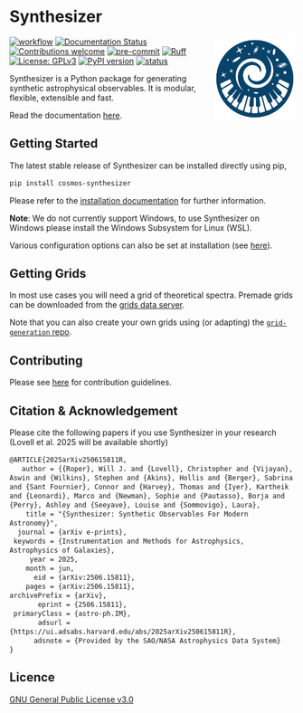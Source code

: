 # Synthesizer

<img src="https://raw.githubusercontent.com/synthesizer-project/synthesizer/main/docs/source/img/synthesizer_logo.png" align="right" width="140px"/>

[![workflow](https://github.com/synthesizer-project/synthesizer/actions/workflows/python-app.yml/badge.svg)](https://github.com/synthesizer-project/synthesizer/actions)
[![Documentation Status](https://github.com/synthesizer-project/synthesizer/actions/workflows/static.yml/badge.svg)](https://synthesizer-project.github.io/synthesizer/)
[![Contributions welcome](https://img.shields.io/badge/contributions-welcome-brightgreen.svg?style=flat)](https://github.com/synthesizer-project/synthesizer/blob/main/docs/CONTRIBUTING.md)
[![pre-commit](https://img.shields.io/badge/pre--commit-enabled-brightgreen?logo=pre-commit&logoColor=white)](https://github.com/pre-commit/pre-commit)
[![Ruff](https://img.shields.io/endpoint?url=https://raw.githubusercontent.com/astral-sh/ruff/main/assets/badge/v2.json)](https://github.com/astral-sh/ruff)
[![License: GPLv3](https://img.shields.io/badge/License-GPLv3-blue.svg)](https://www.gnu.org/licenses/gpl-3.0)
[![PyPI version](https://img.shields.io/pypi/v/cosmos-synthesizer.svg)](https://pypi.org/project/cosmos-synthesizer/)
[![status](https://joss.theoj.org/papers/cc4f37b2d2fec7d1bd48af22c01d78a7/status.svg)](https://joss.theoj.org/papers/cc4f37b2d2fec7d1bd48af22c01d78a7)
<!--
This will also display the number of downloads but lets hide for now...
[![Downloads](https://img.shields.io/pypi/dm/cosmos-synthesizer.svg)](https://pypi.org/project/cosmos-synthesizer/)
-->

Synthesizer is a Python package for generating synthetic astrophysical observables. It is modular, flexible, extensible and fast.

Read the documentation [here](https://synthesizer-project.github.io/synthesizer/).

## Getting Started

The latest stable release of Synthesizer can be installed directly using pip,

```bash
pip install cosmos-synthesizer
```

Please refer to the [installation documentation](https://synthesizer-project.github.io/synthesizer/getting_started/installation.html) for further information.

**Note**: We do not currently support Windows, to use Synthesizer on Windows please install the Windows Subsystem for Linux (WSL).

Various configuration options can also be set at installation (see [here](https://synthesizer-project.github.io/synthesizer/advanced/config_options.html)).

## Getting Grids

In most use cases you will need a grid of theoretical spectra. Premade grids can be downloaded from the [grids data server](https://sussex.box.com/v/SynthesizerProductionGrids).

Note that you can also create your own grids using (or adapting) the [`grid-generation` repo](https://github.com/synthesizer-project/grid-generation).

## Contributing

Please see [here](docs/CONTRIBUTING.md) for contribution guidelines.

## Citation & Acknowledgement

Please cite the following papers if you use Synthesizer in your research (Lovell et al. 2025 will be available shortly)

    @ARTICLE{2025arXiv250615811R,
       author = {{Roper}, Will J. and {Lovell}, Christopher and {Vijayan}, Aswin and {Wilkins}, Stephen and {Akins}, Hollis and {Berger}, Sabrina and {Sant Fournier}, Connor and {Harvey}, Thomas and {Iyer}, Kartheik and {Leonardi}, Marco and {Newman}, Sophie and {Pautasso}, Borja and {Perry}, Ashley and {Seeyave}, Louise and {Sommovigo}, Laura},
        title = "{Synthesizer: Synthetic Observables For Modern Astronomy}",
      journal = {arXiv e-prints},
     keywords = {Instrumentation and Methods for Astrophysics, Astrophysics of Galaxies},
         year = 2025,
        month = jun,
          eid = {arXiv:2506.15811},
        pages = {arXiv:2506.15811},
    archivePrefix = {arXiv},
           eprint = {2506.15811},
     primaryClass = {astro-ph.IM},
           adsurl = {https://ui.adsabs.harvard.edu/abs/2025arXiv250615811R},
          adsnote = {Provided by the SAO/NASA Astrophysics Data System}
    }


## Licence

[GNU General Public License v3.0](https://github.com/synthesizer-project/synthesizer/blob/main/LICENSE.md)
